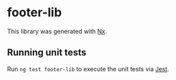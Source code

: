 # footer-lib

This library was generated with [Nx](https://nx.dev).

## Running unit tests

Run `ng test footer-lib` to execute the unit tests via [Jest](https://jestjs.io).
